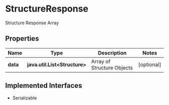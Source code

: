 

# StructureResponse

Structure Response Array

## Properties

Name | Type | Description | Notes
------------ | ------------- | ------------- | -------------
**data** | **java.util.List&lt;Structure&gt;** | Array of Structure Objects |  [optional]


## Implemented Interfaces

* Serializable


